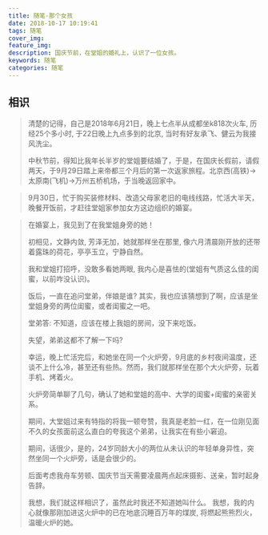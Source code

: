 ```yaml
---
title: 随笔-那个女孩
date: 2018-10-17 10:19:41
tags: 随笔
cover_img:
feature_img:
description: 国庆节前，在堂姐的婚礼上，认识了一位女孩。
keywords: 随笔
categories: 随笔
---
```


## 相识
> 清楚的记得，自己是2018年6月21日，晚上七点半从成都坐k818次火车, 历经25个多小时, 于22日晚上九点多到的北京, 当时有好友承飞、健云为我接风洗尘。
> 
> 中秋节前，得知比我年长半岁的堂姐要结婚了，于是，在国庆长假前，请假两天，于9月29日踏上来帝都三个月后的第一次返家旅程。北京西(高铁)->太原南(飞机)->万州五桥机场，于当晚返回家中。

> 9月30日，忙于购买装修材料、改造父母家老旧的电线线路，忙活大半天，晚餐开饭前，才赶往堂姐家参加女方这边组织的婚宴。

> 在婚宴上，我见到了在我堂姐身旁的她！
> 
> 初相见，文静内敛, 芳泽无加，她就那样坐在那里, 像六月清晨刚开放的还带着露珠的荷花，亭亭玉立，宁静自然。
> 
> 我和堂姐打招呼，没敢多看她两眼, 我内心是喜怯的(堂姐有气质这么佳的闺蜜，以前咋没认识)。
> 
> 饭后，一直在追问堂弟，伴娘是谁? 其实，我也应该猜想到了啊，应该是坐堂姐身旁的两位闺蜜，或者闺蜜之一吧。
> 
> 堂弟答: 不知道，应该在楼上我姐的房间，没下来吃饭。
> 
> 失望，弟弟这都不了解一下吗?
> 
> 幸运，晚上忙活完后，和她坐在同一个火炉旁，9月底的乡村夜间温度，还谈不上什么冷，甚至还有些热。然而，我们就那样坐在那个大火炉旁，玩着手机、烤着火。
> 
> 火炉旁简单聊了几句，确认了她和堂姐的高中、大学的闺蜜+闺蜜的亲密关系。
> 
> 期间，大堂姐过来有特指的将我一顿夸赞，我真是老脸一红，在一位刚见面不久的女孩面前这么直白的夸我这个弟弟，让我实在有些小窘迫。
> 
> 期间，话很少，是的，24岁同龄大小的两位从未认识的年轻单身异性，突然坐同一个火炉旁，话是会很少的。
> 
> 后面考虑我舟车劳顿、国庆节当天需要凌晨两点起床摄影、送亲，暂时起身告辞。
> 
> 我想，我们就这样相识了，虽然此时我还不知道她叫什么。
> 我想，我的内心就像那刚加进这火炉中的已在地底沉睡百万年的煤炭, 将燃起熊熊烈火，温暖火炉的她。 

